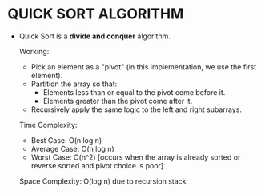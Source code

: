 

# QUICK SORT ALGORITHM
    
- Quick Sort is a **divide and conquer** algorithm.

    Working:
    - Pick an element as a "pivot" (in this implementation, we use the first element).
    - Partition the array so that:
        * Elements less than or equal to the pivot come before it.
        * Elements greater than the pivot come after it.
    - Recursively apply the same logic to the left and right subarrays.

    Time Complexity:
    - Best Case: O(n log n)
    - Average Case: O(n log n)
    - Worst Case: O(n^2) [occurs when the array is already sorted or reverse sorted and pivot choice is poor]

    Space Complexity: O(log n) due to recursion stack
